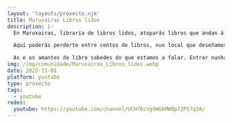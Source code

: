 ```yaml
---
layout: 'layouts/proxecto.njk'
title: Maruxairas Libros lidos
description: |-
  En Maruxairas, libraría de libros lidos, atoparás libros que andan á procura dunha nova lectura, dunha nova vida, dunhas novas mans que se pousen nas súas páxinas.

  Aquí poderás perderte entre centos de libros, nun local que deseñamos con moito agarimo e coidado. Queremos que entres non só a mercar, senón a gozar desa busca, dese paseo visual e táctil entre portadas, lombos, páxinas, palabras, ilustracións, historias.

  As e os amantes do libro sabedes do que estamos a falar. Entrar nunha libraría é algo máis que atravesar unha porta, elixir un libro, pagalo e marchar. Entrar nunha libraría é un pracer para os sentidos, unha maneira de relacionarse con esta paixón de ler que compartimos tanta xente, e que comprende todo un proceso completo, dende que nos achegamos a unha libraría ata que lemos a última páxina, pechamos o libro e o deixamos, con nostalxia, de novo nun andel.
img: /img/comunidade/Maruxairas_Libros_lidos.webp
date: 2022-11-01
platform: youtube
type: proxecto
tags:
  - youtube
redes:
  youtube: https://youtube.com/channel/UCH76cVg9WG6MW0p72P57q3A/
---
```

